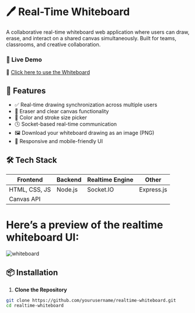 # 🖊️ Real-Time Whiteboard

A collaborative real-time whiteboard web application where users can draw, erase, and interact on a shared canvas simultaneously. Built for teams, classrooms, and creative collaboration.

### 🚀 Live Demo
🔗 [Click here to use the Whiteboard]([https://realtime-whiteboard-indol.vercel.app/])

## 🚀 Features

- ✅ Real-time drawing synchronization across multiple users
- 🧽 Eraser and clear canvas functionality
- 🎨 Color and stroke size picker
- 🕓 Socket-based real-time communication
- 🖼️ Download your whiteboard drawing as an image (PNG)
- 📱 Responsive and mobile-friendly UI

## 🛠️ Tech Stack

| Frontend        | Backend      | Realtime Engine | Other          |
|----------------|--------------|-----------------|----------------|
| HTML, CSS, JS   | Node.js      | Socket.IO       | Express.js     |
| Canvas API      |              |                 |                |

# Here’s a preview of the realtime whiteboard UI:
![whiteboard](https://github.com/user-attachments/assets/af15924a-5fcd-49a3-b5d6-7d038efa2862)


## 📦 Installation

1. **Clone the Repository**

```bash
git clone https://github.com/yourusername/realtime-whiteboard.git
cd realtime-whiteboard

